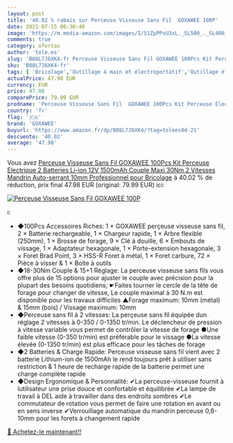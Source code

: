 ```yaml
---
layout: post
title: '40.02 % rabais sur Perceuse Visseuse Sans Fil  GOXAWEE 100P'
date: 2021-07-15 06:30:40
image: 'https://m.media-amazon.com/images/I/51ZpPPsU3xL._SL500_._SL400_.jpg'
comments: true
category: ofertas
author: 'tole.es'
slug: 'B08L7J6XK4-fr Perceuse Visseuse Sans Fil GOXAWEE 100Pcs Kit Perceuse...'
sku: 'B08L7J6XK4-fr'
tags: [ 'Bricolage','Outillage à main et électroportatif','Outillage électroportatif','Perceuse-visseuse','Perceuses','goxawee', ]
actualPrice: 47.98 EUR
currency: EUR
price: 47.98
comparePrice: 79.99 EUR
prodname: 'Perceuse Visseuse Sans Fil  GOXAWEE 100Pcs Kit Perceuse Electrique  2 Batteries Li-ion 12V 1500mAh  Couple Maxi 30Nm  2 Vitesses  Mandrin Auto-serrant 10mm  Professionnel pour Bricolage'
country: 'fr'
flag: '🇫🇷'
brand: 'GOXAWEE'
buyurl: 'https://www.amazon.fr/dp/B08L7J6XK4/?tag=tolees0d-21'
descuento: '40.02'
average: '47.98'
---
```


Vous avez [Perceuse Visseuse Sans Fil  GOXAWEE 100Pcs Kit Perceuse Electrique  2 Batteries Li-ion 12V 1500mAh  Couple Maxi 30Nm  2 Vitesses  Mandrin Auto-serrant 10mm  Professionnel pour Bricolage](https://www.amazon.fr/dp/B08L7J6XK4/?tag=tolees0d-21)  à  40.02 % de réduction, prix final  47.98 EUR (original: 79.99 EUR) ici:

[![Perceuse Visseuse Sans Fil  GOXAWEE 100P](https://m.media-amazon.com/images/I/51ZpPPsU3xL._SL500_._SL400_.jpg)](https://www.amazon.fr/dp/B08L7J6XK4/?tag=tolees0d-21)

ℹ️:

- ◆100Pcs Accessoires Riches: 1 × GOXAWEE perçeuse visseuse sans fil, 2 × Batterie rechargeable, 1 × Chargeur rapide, 1 × Arbre flexible (250mm), 1 × Brosse de forage, 9 × Clé à douille, 6 × Embouts de vissage, 1 × Adaptateur hexagonale, 1 × Porte-extension hexagonale, 3 × Foret Brad Point, 3 × HSS-R Foret à métal, 1 × Foret carbure, 72 × Pièce à visser & 1 × Boite à outils
- ◆18-30Nm Couple & 15+1 Réglage: La perceuse visseuse sans fils vous offre plus de 15 options pour ajuster le couple avec précision pour la plupart des besoins quotidiens; ☛Faites tourner le cercle de la tête de forage pour changer de vitesse, Le couple maximal à 30 N.m est disponible pour les travaux difficiles ▲Forage maximum: 10mm (métal) & 15mm (bois) / Vissage maximum: 10mm
- ◆Perceuse sans fil à 2 vitesses: La perçeuse sans fil équipée dun réglage 2 vitesses à 0-350 / 0-1350 tr/min. Le déclencheur de pression à vitesse variable vous permet de contrôler la vitesse de forage ●Une faible vitesse (0-350 tr/min) est préférable pour le vissage ●La vitesse élevée (0-1350 tr/min) est plus efficace pour les tâches de forage
- ◆2 Batteries & Charge Rapide: Perceuse visseuse sans fil vient avec 2 batterie Lithium-ion de 1500mAh le rend toujours prêt à utiliser sans restriction & 1 heure de recharge rapide de la batterie permet une charge complète rapide
- ◆Design Ergonomique & Personnalité: ✔La perceuse-visseuse fournit à lutilisateur une prise douce et confortable et équilibrée ✔La lampe de travail à DEL aide à travailler dans des endroits sombres ✔Le commutateur de rotation vous permet de faire une rotation en avant ou en sens inverse ✔Verrouillage automatique du mandrin perceuse 0,8-10mm pour les forets à changement rapide

[🛒 Achetez-le maintenant!!](https://www.amazon.fr/dp/B08L7J6XK4/?tag=tolees0d-21)
